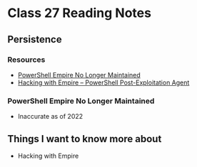 # Class 27 Reading Notes

## Persistence

### Resources

- [PowerShell Empire No Longer Maintained](https://www.bleepingcomputer.com/news/security/powershell-empire-framework-is-no-longer-maintained/)
- [Hacking with Empire – PowerShell Post-Exploitation Agent](https://www.hackingarticles.in/hacking-with-empire-powershell-post-exploitation-agent/)

### PowerShell Empire No Longer Maintained

- Inaccurate as of 2022

## Things I want to know more about

- Hacking with Empire
